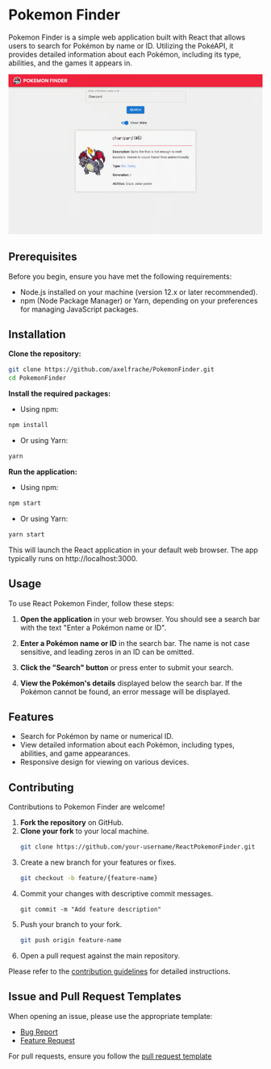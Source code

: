 # Pokemon Finder

Pokemon Finder is a simple web application built with React that allows users to search for Pokémon by name or ID. Utilizing the PokéAPI, it provides detailed information about each Pokémon, including its type, abilities, and the games it appears in.

<p>
  <a href="./src/assets/images/screenshot.png" target="_blank" rel="noreferrer">
    <img src="./src/assets/images/screenshot.png" alt="Pokemon Finder Screenshot" width="600">
  </a>
</p>

## Prerequisites

Before you begin, ensure you have met the following requirements:

- Node.js installed on your machine (version 12.x or later recommended).
- npm (Node Package Manager) or Yarn, depending on your preferences for managing JavaScript packages.

## Installation

**Clone the repository:**
```bash
git clone https://github.com/axelfrache/PokemonFinder.git
cd PokemonFinder
```

**Install the required packages:**
- Using npm:
```bash
npm install
```
- Or using Yarn:
```bash
yarn
```

**Run the application:**
- Using npm:
```bash
npm start
```
- Or using Yarn:
```bash
yarn start
```
This will launch the React application in your default web browser. The app typically runs on http://localhost:3000.

## Usage

To use React Pokemon Finder, follow these steps:

1. **Open the application** in your web browser. You should see a search bar with the text "Enter a Pokémon name or ID".

2. **Enter a Pokémon name or ID** in the search bar. The name is not case sensitive, and leading zeros in an ID can be omitted.

3. **Click the "Search" button** or press enter to submit your search.

4. **View the Pokémon's details** displayed below the search bar. If the Pokémon cannot be found, an error message will be displayed.

## Features

- Search for Pokémon by name or numerical ID.
- View detailed information about each Pokémon, including types, abilities, and game appearances.
- Responsive design for viewing on various devices.

## Contributing
Contributions to Pokemon Finder are welcome!

1. **Fork the repository** on GitHub.
2. **Clone your fork** to your local machine.
   ```sh
   git clone https://github.com/your-username/ReactPokemonFinder.git
   ```
3. Create a new branch for your features or fixes.
   ```sh
   git checkout -b feature/{feature-name}
    ```
4. Commit your changes with descriptive commit messages.
    ```shell
    git commit -m "Add feature description"
    ``` 
5. Push your branch to your fork.
   ```sh
   git push origin feature-name
    ```
6. Open a pull request against the main repository.

Please refer to the [contribution guidelines](./CONTRIBUTING.md) for detailed instructions.

## Issue and Pull Request Templates

When opening an issue, please use the appropriate template:

- [Bug Report](.github/ISSUE_TEMPLATE/bug_report.md)
- [Feature Request](.github/ISSUE_TEMPLATE/feature_request.md)

For pull requests, ensure you follow the [pull request template](.github/PULL_REQUEST_TEMPLATE.md)